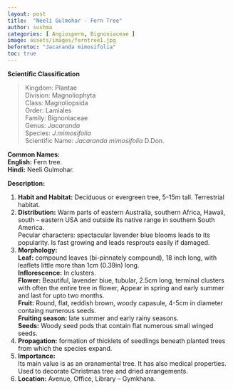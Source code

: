 ```yaml
---
layout: post
title:  "Neeli Gulmohar - Fern Tree"
author: sushma
categories: [ Angiosperm, Bignoniaceae ]
image: assets/images/ferntree1.jpg
beforetoc: "Jacaranda mimosifolia"
toc: true
---
```


**Scientific Classification**  
>Kingdom:			Plantae  
>Division:			Magnoliophyta  
>Class:				Magnoliopsida  
>Order:				Lamiales  
>Family:			Bignoniaceae  
>Genus:				*Jacaranda*  
>Species:			*J.mimosifolia*  
>Scientific Name:	*Jacaranda mimosifolia* D.Don.  

**Common Names:**  
**English:**		Fern tree.  
**Hindi:**			Neeli Gulmohar.  

**Description:**  
1. **Habit and Habitat:**  Deciduous or evergreen tree, 5-15m tall. Terrestrial habitat.  
2. **Distribution:** Warm parts of eastern Australia, southern Africa, Hawaii, south – eastern USA and outside its native range in southern South America.  
Pecular characters: spectacular lavender blue blooms leads to its popularity. Is fast growing and leads resprouts easily if damaged.  
3. **Morphology:**  
**Leaf:**  compound leaves (bi-pinnately compound), 18 inch long, with leaflets little more than 1cm (0.39in) long.  
**Inflorescence:** In clusters.  
**Flower:** Beautiful, lavender biue, tubular, 2.5cm long, terminal clusters with often the entire tree in flower, Appear in spring and early summer and last for upto  two months.  
**Fruit:** Round, flat, reddish brown, woody capasule, 4-5cm in diameter containg numerous seeds.  
**Fruiting season:** late summer and early rainy seasons.  
**Seeds:** Woody seed pods that contain flat numerous small winged seeds.  
4. **Propagation:** formation of thicklets of seedlings beneath planted trees from which the species expand.  
5. **Importance:**  
Its main value is as an oranamental tree. It has also medical properties. Used to decorate Christmas tree and dried arrangements.  
6. **Location:** Avenue, Office, Library – Gymkhana.  
